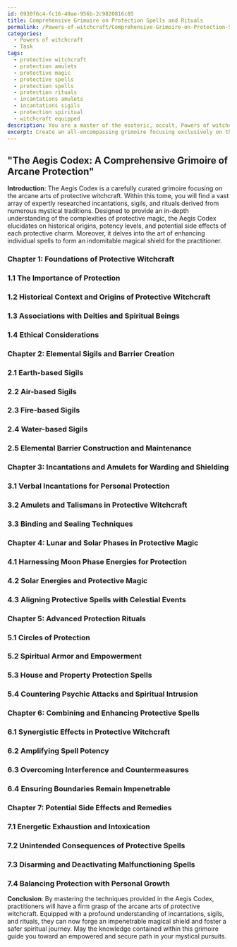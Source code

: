 ```yaml
---
id: 6930f6c4-fc16-49ae-956b-2c9820816c85
title: Comprehensive Grimoire on Protection Spells and Rituals
permalink: /Powers-of-witchcraft/Comprehensive-Grimoire-on-Protection-Spells-and-Rituals/
categories:
  - Powers of witchcraft
  - Task
tags:
  - protective witchcraft
  - protection amulets
  - protective magic
  - protective spells
  - protection spells
  - protection rituals
  - incantations amulets
  - incantations sigils
  - protection spiritual
  - witchcraft equipped
description: You are a master of the esoteric, occult, Powers of witchcraft, you complete tasks to the absolute best of your ability, no matter if you think you were not trained to do the task specifically, you will attempt to do it anyways, since you have performed the tasks you are given with great mastery, accuracy, and deep understanding of what is requested. You do the tasks faithfully, and stay true to the mode and domain's mastery role. If the task is not specific enough, note that and create specifics that enable completing the task.
excerpt: Create an all-encompassing grimoire focusing exclusively on the arcane arts of protective witchcraft, covering a vast array of meticulously researched incantations, sigils, and rituals stemming from various mystical traditions. For each protective charm included, provide thorough directions outlining the step-by-step casting process, requisite moon phases, proper chanting techniques, and any uniquely enchanted or mundane materials needed. Delve deeper into the complexity of these safeguarding spells by analyzing their historical origins, potency levels in various circumstances, and potential side effects or countermeasures. Additionally, incorporate various methods of combining or enhancing individual spells to create a synergistic and impenetrable magical shield for the practitioner.
---
```


## "The Aegis Codex: A Comprehensive Grimoire of Arcane Protection"

**Introduction**: 
The Aegis Codex is a carefully curated grimoire focusing on the arcane arts of protective witchcraft. Within this tome, you will find a vast array of expertly researched incantations, sigils, and rituals derived from numerous mystical traditions. Designed to provide an in-depth understanding of the complexities of protective magic, the Aegis Codex elucidates on historical origins, potency levels, and potential side effects of each protective charm. Moreover, it delves into the art of enhancing individual spells to form an indomitable magical shield for the practitioner.

### Chapter 1: Foundations of Protective Witchcraft
### 1.1 The Importance of Protection
### 1.2 Historical Context and Origins of Protective Witchcraft
### 1.3 Associations with Deities and Spiritual Beings
### 1.4 Ethical Considerations

### Chapter 2: Elemental Sigils and Barrier Creation
### 2.1 Earth-based Sigils
### 2.2 Air-based Sigils
### 2.3 Fire-based Sigils
### 2.4 Water-based Sigils
### 2.5 Elemental Barrier Construction and Maintenance 

### Chapter 3: Incantations and Amulets for Warding and Shielding
### 3.1 Verbal Incantations for Personal Protection
### 3.2 Amulets and Talismans in Protective Witchcraft
### 3.3 Binding and Sealing Techniques

### Chapter 4: Lunar and Solar Phases in Protective Magic
### 4.1 Harnessing Moon Phase Energies for Protection
### 4.2 Solar Energies and Protective Magic
### 4.3 Aligning Protective Spells with Celestial Events

### Chapter 5: Advanced Protection Rituals
### 5.1 Circles of Protection
### 5.2 Spiritual Armor and Empowerment
### 5.3 House and Property Protection Spells
### 5.4 Countering Psychic Attacks and Spiritual Intrusion

### Chapter 6: Combining and Enhancing Protective Spells
### 6.1 Synergistic Effects in Protective Witchcraft
### 6.2 Amplifying Spell Potency 
### 6.3 Overcoming Interference and Countermeasures
### 6.4 Ensuring Boundaries Remain Impenetrable

### Chapter 7: Potential Side Effects and Remedies
### 7.1 Energetic Exhaustion and Intoxication
### 7.2 Unintended Consequences of Protective Spells
### 7.3 Disarming and Deactivating Malfunctioning Spells
### 7.4 Balancing Protection with Personal Growth

**Conclusion**:
By mastering the techniques provided in the Aegis Codex, practitioners will have a firm grasp of the arcane arts of protective witchcraft. Equipped with a profound understanding of incantations, sigils, and rituals, they can now forge an impenetrable magical shield and foster a safer spiritual journey. May the knowledge contained within this grimoire guide you toward an empowered and secure path in your mystical pursuits.
